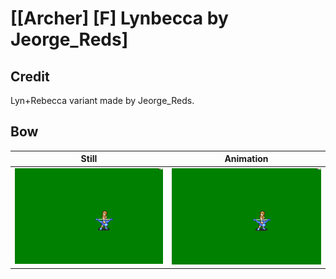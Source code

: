 # [\[Archer\] \[F\] Lynbecca by Jeorge_Reds]

## Credit

Lyn+Rebecca variant made by Jeorge_Reds.
	
## Bow

| Still | Animation |
| :---: | :-------: |
| ![Bow still](./Bow_000.png) | ![Bow animation](./Bow.gif) |
